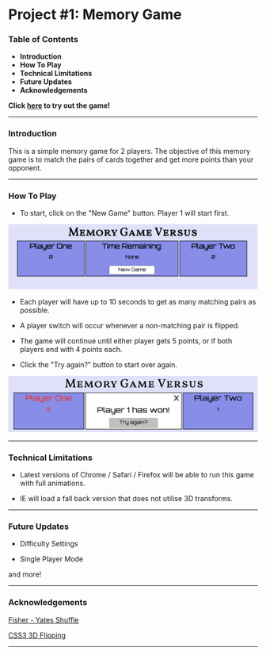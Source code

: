 # Project #1: Memory Game

### Table of Contents

* **Introduction**
* **How To Play**
* **Technical Limitations**
* **Future Updates**
* **Acknowledgements**

**Click [here](https://strisen.github.io/project-1/) to try out the game!**

___

### Introduction

This is a simple memory game for 2 players. 
The objective of this memory game is to match the pairs of cards together and get more points than your opponent.

___

### How To Play

* To start, click on the "New Game" button. Player 1 will start first.

![](https://github.com/strisen/project-1/blob/updates/images/newGameButton.png)

* Each player will have up to 10 seconds to get as many matching pairs as possible.

* A player switch will occur whenever a non-matching pair is flipped.

* The game will continue until either player gets 5 points, or if both players end with 4 points each.

* Click the "Try again?" button to start over again.

![](https://github.com/strisen/project-1/blob/updates/images/gameRestart.png)

___

### Technical Limitations

* Latest versions of Chrome / Safari / Firefox will be able to run this game with full animations.

* IE will load a fall back version that does not utilise 3D transforms.

___


### Future Updates

* Difficulty Settings

* Single Player Mode

and more!

___

### Acknowledgements

[Fisher - Yates Shuffle](https://bost.ocks.org/mike/shuffle/)

[CSS3 3D Flipping](http://css3.bradshawenterprises.com/flip/)

___
